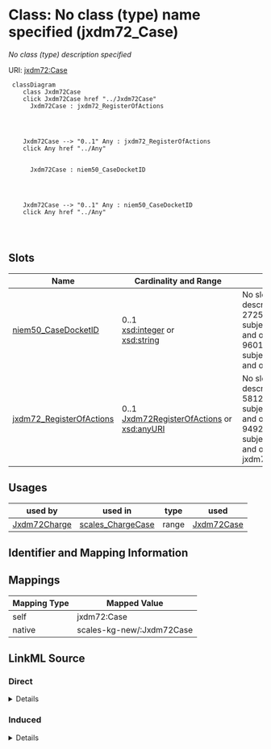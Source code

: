 

# Class: No class (type) name specified (jxdm72_Case)


_No class (type) description specified_





URI: [jxdm72:Case](http://release.niem.gov/niem/domains/jxdm/7.2/#Case)






```mermaid
 classDiagram
    class Jxdm72Case
    click Jxdm72Case href "../Jxdm72Case"
      Jxdm72Case : jxdm72_RegisterOfActions
        
          
    
    
    Jxdm72Case --> "0..1" Any : jxdm72_RegisterOfActions
    click Any href "../Any"

        
      Jxdm72Case : niem50_CaseDocketID
        
          
    
    
    Jxdm72Case --> "0..1" Any : niem50_CaseDocketID
    click Any href "../Any"

        
      
```




<!-- no inheritance hierarchy -->


## Slots

| Name | Cardinality and Range | Description | Inheritance |
| ---  | --- | --- | --- |
| [niem50_CaseDocketID](../slots/niem50_CaseDocketID.md) | 0..1 <br/> [xsd:integer](xsd:integer)&nbsp;or&nbsp;<br />[xsd:string](xsd:string) | No slot (predicate) description specified <br/> 272547 occurrences with subject type scales_Case and object type string.<br/>96011 occurrences with subject type jxdm72_Case and object type integer. | direct |
| [jxdm72_RegisterOfActions](../slots/jxdm72_RegisterOfActions.md) | 0..1 <br/> [Jxdm72RegisterOfActions](../classes/Jxdm72RegisterOfActions.md)&nbsp;or&nbsp;<br />[xsd:anyURI](xsd:anyURI) | No slot (predicate) description specified <br/> 581243 occurrences with subject type scales_Case and object type uri.<br/>94929 occurrences with subject type jxdm72_Case and object type jxdm72_RegisterOfActions. | direct |





## Usages

| used by | used in | type | used |
| ---  | --- | --- | --- |
| [Jxdm72Charge](../classes/Jxdm72Charge.md) | [scales_ChargeCase](../slots/scales_ChargeCase.md) | range | [Jxdm72Case](../classes/Jxdm72Case.md) |






## Identifier and Mapping Information








## Mappings

| Mapping Type | Mapped Value |
| ---  | ---  |
| self | jxdm72:Case |
| native | scales-kg-new/:Jxdm72Case |







## LinkML Source

<!-- TODO: investigate https://stackoverflow.com/questions/37606292/how-to-create-tabbed-code-blocks-in-mkdocs-or-sphinx -->

### Direct

<details>

```yaml
name: jxdm72_Case
conforms_to: No schema conformance document specified
description: No class (type) description specified
title: No class (type) name specified
notes:
- Class with 96011 occurrences.
rank: 1000
slots:
- niem50_CaseDocketID
- jxdm72_RegisterOfActions
class_uri: jxdm72:Case

```
</details>

### Induced

<details>

```yaml
name: jxdm72_Case
conforms_to: No schema conformance document specified
description: No class (type) description specified
title: No class (type) name specified
notes:
- Class with 96011 occurrences.
rank: 1000
attributes:
  niem50_CaseDocketID:
    name: niem50_CaseDocketID
    description: No slot (predicate) description specified
    comments:
    - 272547 occurrences with subject type scales_Case and object type string.
    - 96011 occurrences with subject type jxdm72_Case and object type integer.
    examples:
    - description: scales_Case → string
      object:
        example_object: 0:15-cv-04235
        example_object_type: string
        example_predicate: niem50:CaseDocketID
        example_subject: scales/CaseCivil
        example_subject_type: scales_Case
    - description: jxdm72_Case → integer
      object:
        example_object: '100271'
        example_object_type: integer
        example_predicate: niem50:CaseDocketID
        example_subject: scales/CaseCriminal/ga/fulton/01/100271
        example_subject_type: jxdm72_Case
    from_schema: scales-kg-new
    rank: 1000
    slot_uri: niem50:CaseDocketID
    alias: niem50_CaseDocketID
    owner: jxdm72_Case
    domain_of:
    - jxdm72_Case
    - scales_Case
    range: Any
    any_of:
    - range: integer
    - range: string
  jxdm72_RegisterOfActions:
    name: jxdm72_RegisterOfActions
    description: No slot (predicate) description specified
    comments:
    - 581243 occurrences with subject type scales_Case and object type uri.
    - 94929 occurrences with subject type jxdm72_Case and object type jxdm72_RegisterOfActions.
    examples:
    - description: scales_Case → uri
      object:
        example_object: scales/DocketTable/almd;;1:16-cv-00016
        example_object_type: uri
        example_predicate: jxdm72:RegisterOfActions
        example_subject: scales/CaseCivil
        example_subject_type: scales_Case
    - description: jxdm72_Case → jxdm72_RegisterOfActions
      object:
        example_object: scales/DocketTable/DocketTable/ga-fulton-01-99233
        example_object_type: jxdm72_RegisterOfActions
        example_predicate: jxdm72:RegisterOfActions
        example_subject: scales/CaseCriminal/ga/fulton/01/99233
        example_subject_type: jxdm72_Case
    from_schema: scales-kg-new
    rank: 1000
    slot_uri: jxdm72:RegisterOfActions
    alias: jxdm72_RegisterOfActions
    owner: jxdm72_Case
    domain_of:
    - jxdm72_Case
    - scales_Case
    range: Any
    any_of:
    - range: jxdm72_RegisterOfActions
    - range: uri
class_uri: jxdm72:Case

```
</details>